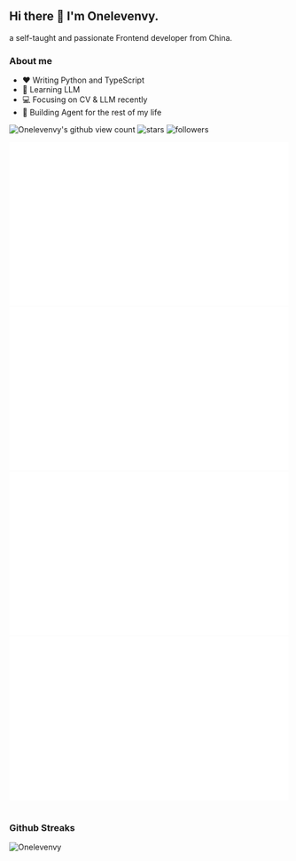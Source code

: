## Hi there 👋 I'm Onelevenvy.

<!--
**Onelevenvy/Onelevenvy** is a ✨ _special_ ✨ repository because its `README.md` (this file) appears on your GitHub profile.

Here are some ideas to get you started:

- 🔭 I’m currently working on ...
- 🌱 I’m currently learning ...
- 👯 I’m looking to collaborate on ...
- 🤔 I’m looking for help with ...
- 💬 Ask me about ...
- 📫 How to reach me: ...
- 😄 Pronouns: ...
- ⚡ Fun fact: ...
-->


a self-taught and passionate Frontend developer from China.

### About me

- ❤️ Writing Python and TypeScript
- 🏫 Learning LLM
- 💻 Focusing on CV & LLM recently
- 🔨 Building Agent for the rest of my life

![Onelevenvy's github view count](https://komarev.com/ghpvc/?username=Onelevenvy) ![stars](https://img.shields.io/github/stars/Onelevenvy0412?style=social) ![followers](https://img.shields.io/github/followers/Onelevenvy?color=%23ff4a4a&logoColor=%23fff&style=plastic)


  ![](https://raw.githubusercontent.com/Onelevenvy/github-stats/master/generated/overview.svg#gh-dark-mode-only)
![](https://raw.githubusercontent.com/Onelevenvy/github-stats/master/generated/overview.svg#gh-light-mode-only)
  ![](https://raw.githubusercontent.com/Onelevenvy/github-stats/master/generated/languages.svg#gh-dark-mode-only)
![](https://raw.githubusercontent.com/Onelevenvy/github-stats/master/generated/languages.svg#gh-light-mode-only)




<div style="display: flex">
  
  <div>
    <h3>Github Streaks </h3>
    <p align="left"><img src="https://github-readme-streak-stats.herokuapp.com/?user=Onelevenvy&theme=black-ice&hide_border=true&stroke=0000&background=0D1117&ring=e05397&fire=e05397&currStreakLabel=e05397&bg_color=30,e96443,904e95&title_color=fff&text_color=fff" alt="Onelevenvy" style="height: 200px" /></p>
  </div>

</div>
